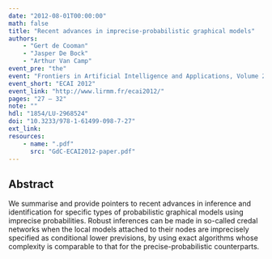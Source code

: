 ```yaml
---
date: "2012-08-01T00:00:00"
math: false
title: "Recent advances in imprecise-probabilistic graphical models"
authors:
    - "Gert de Cooman"
    - "Jasper De Bock"
    - "Arthur Van Camp"
event_pre: "the"
event: "Frontiers in Artificial Intelligence and Applications, Volume 242"
event_short: "ECAI 2012"
event_link: "http://www.lirmm.fr/ecai2012/"
pages: "27 – 32"
note: ""
hdl: "1854/LU-2968524"
doi: "10.3233/978-1-61499-098-7-27"
ext_link:
resources:
    - name: ".pdf"
      src: "GdC-ECAI2012-paper.pdf"
---
```


## Abstract
We summarise and provide pointers to recent advances in inference and identification for specific types of probabilistic graphical models using imprecise probabilities.
Robust inferences can be made in so-called credal networks when the local models attached to their nodes are imprecisely specified as conditional lower previsions, by using exact algorithms whose complexity is comparable to that for the precise-probabilistic counterparts.